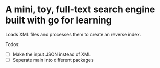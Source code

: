 # A mini, toy, full-text search engine built with go for learning

Loads XML files and processes them to create an reverse index.

Todos:

- [ ] Make the input JSON instead of XML
- [ ] Seperate main into different packages
